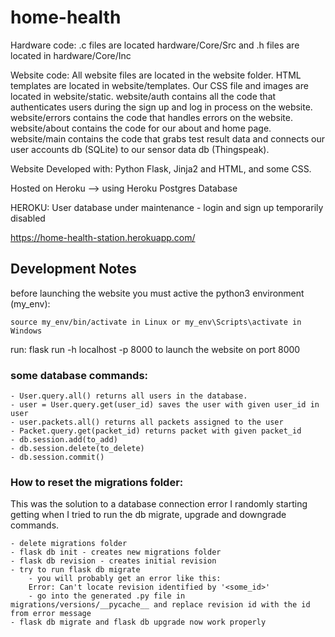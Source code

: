 # home-health 

Hardware code: .c files are located hardware/Core/Src and .h files are located in hardware/Core/Inc

Website code: 
All website files are located in the website folder. 
HTML templates are located in website/templates. 
Our CSS file and images are located in website/static. 
website/auth contains all the code that authenticates users during the sign up and log in process on the website. 
website/errors contains the code that handles errors on the website. 
website/about contains the code for our about and home page. 
website/main contains the code that grabs test result data and connects our user accounts db (SQLite) to our sensor data db (Thingspeak). 

Website Developed with: Python Flask, Jinja2 and HTML, and some CSS.  

Hosted on Heroku --> using Heroku Postgres Database 

HEROKU:
User database under maintenance - login and sign up temporarily disabled

https://home-health-station.herokuapp.com/


## Development Notes

before launching the website you must active the python3 environment (my_env):
    
    source my_env/bin/activate in Linux or my_env\Scripts\activate in Windows

run: flask run -h localhost -p 8000 to launch the website on port 8000

### some database commands: ###

    - User.query.all() returns all users in the database.
    - user = User.query.get(user_id) saves the user with given user_id in user
    - user.packets.all() returns all packets assigned to the user
    - Packet.query.get(packet_id) returns packet with given packet_id
    - db.session.add(to_add)
    - db.session.delete(to_delete)
    - db.session.commit() 
    
### How to reset the migrations folder: ###
This was the solution to a database connection error I randomly starting getting when I tried to run the db migrate, upgrade and downgrade commands.

    - delete migrations folder
    - flask db init - creates new migrations folder
    - flask db revision - creates initial revision
    - try to run flask db migrate
        - you will probably get an error like this:
        Error: Can't locate revision identified by '<some_id>'
        - go into the generated .py file in migrations/versions/__pycache__ and replace revision id with the id from error message
    - flask db migrate and flask db upgrade now work properly 

